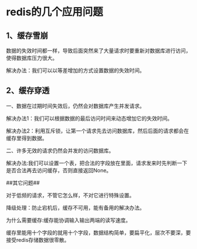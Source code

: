 # redis的几个应用问题 #


## 1、缓存雪崩 ##

数据的失效时间都一样，导致后面突然来了大量请求时要重新对数据库进行访问，使得数据库压力很大。

解决办法：我们可以以等差增加的方式设置数据的失效时间。

## 2、缓存穿透 ##

一、数据在过期时间失效后，仍然会对数据库产生并发请求。 

解决办法1：我们可以根据数据的最后访问时间来动态增加它的失效时间。

解决办法2：利用互斥锁，让第一个请求先去访问数据库，然后后面的请求都会在缓存里得到数据。


二、许多无效的请求仍然会并发的访问数据库。 

解决办法:我们可以设置一个表，把合法的字段放在里面，请求发来时先判断一下是否合法再去访问缓存，否则直接返回None。


##其它问题##

对于低频的请求，不管它怎么样，不对它进行特殊设置。

降级处理：防止宕机后，缓存不可用，能有备用的解决办法。

为什么需要缓存:缓存能协调输入输出两端的读写速度。

缓存里能用十个字段的就用十个字段，数据结构简单，要扁平化，层次不要深，要接受redis存储数据很零散。

